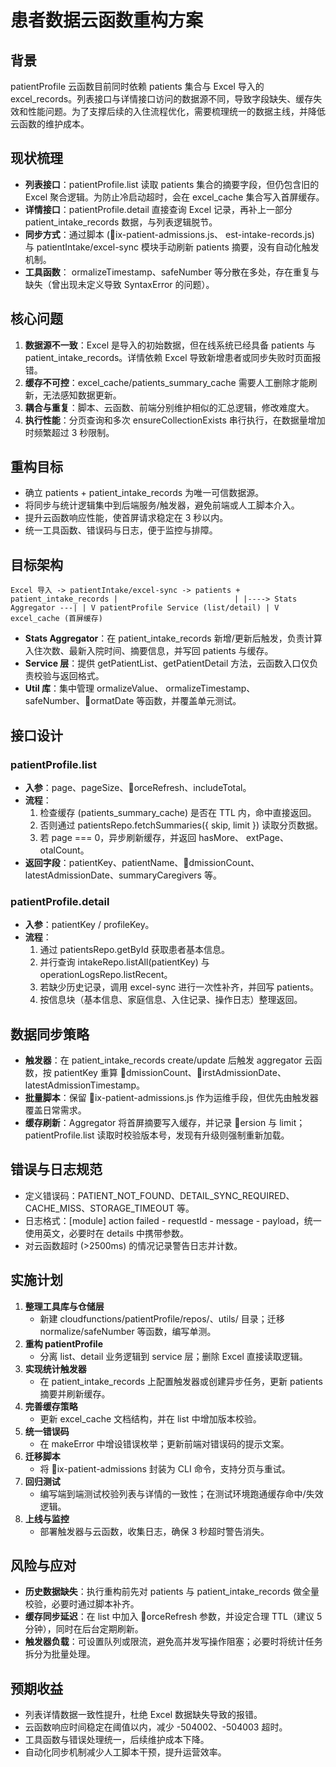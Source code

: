 ﻿# 患者数据云函数重构方案

## 背景

patientProfile 云函数目前同时依赖 patients 集合与 Excel 导入的 excel_records。列表接口与详情接口访问的数据源不同，导致字段缺失、缓存失效和性能问题。为了支撑后续的入住流程优化，需要梳理统一的数据主线，并降低云函数的维护成本。

## 现状梳理

- **列表接口**：patientProfile.list 读取 patients 集合的摘要字段，但仍包含旧的 Excel 聚合逻辑。为防止冷启动超时，会在 excel_cache 集合写入首屏缓存。
- **详情接口**：patientProfile.detail 直接查询 Excel 记录，再补上一部分 patient_intake_records 数据，与列表逻辑脱节。
- **同步方式**：通过脚本 (ix-patient-admissions.js、	est-intake-records.js) 与 patientIntake/excel-sync 模块手动刷新 patients 摘要，没有自动化触发机制。
- **工具函数**：
ormalizeTimestamp、safeNumber 等分散在多处，存在重复与缺失（曾出现未定义导致 SyntaxError 的问题）。

## 核心问题

1. **数据源不一致**：Excel 是导入的初始数据，但在线系统已经具备 patients 与 patient_intake_records。详情依赖 Excel 导致新增患者或同步失败时页面报错。
2. **缓存不可控**：excel_cache/patients_summary_cache 需要人工删除才能刷新，无法感知数据更新。
3. **耦合与重复**：脚本、云函数、前端分别维护相似的汇总逻辑，修改难度大。
4. **执行性能**：分页查询和多次 ensureCollectionExists 串行执行，在数据量增加时频繁超过 3 秒限制。

## 重构目标

- 确立 patients + patient_intake_records 为唯一可信数据源。
- 将同步与统计逻辑集中到后端服务/触发器，避免前端或人工脚本介入。
- 提升云函数响应性能，使首屏请求稳定在 3 秒以内。
- 统一工具函数、错误码与日志，便于监控与排障。

## 目标架构

`
Excel 导入 -> patientIntake/excel-sync -> patients + patient_intake_records
                                |                          |
                                |----> Stats Aggregator ---|
                                            |
                                            V
                             patientProfile Service (list/detail)
                                            |
                                            V
                                   excel_cache (首屏缓存)
`

- **Stats Aggregator**：在 patient_intake_records 新增/更新后触发，负责计算入住次数、最新入院时间、摘要信息，并写回 patients 与缓存。
- **Service 层**：提供 getPatientList、getPatientDetail 方法，云函数入口仅负责校验与返回格式。
- **Util 库**：集中管理 
ormalizeValue、
ormalizeTimestamp、safeNumber、ormatDate 等函数，并覆盖单元测试。

## 接口设计

### patientProfile.list

- **入参**：page、pageSize、orceRefresh、includeTotal。
- **流程**：
  1. 检查缓存 (patients_summary_cache) 是否在 TTL 内，命中直接返回。
  2. 否则通过 patientsRepo.fetchSummaries({ skip, limit }) 读取分页数据。
  3. 若 page === 0，异步刷新缓存，并返回 hasMore、
extPage、	otalCount。
- **返回字段**：patientKey、patientName、dmissionCount、latestAdmissionDate、summaryCaregivers 等。

### patientProfile.detail

- **入参**：patientKey / profileKey。
- **流程**：
  1. 通过 patientsRepo.getById 获取患者基本信息。
  2. 并行查询 intakeRepo.listAll(patientKey) 与 operationLogsRepo.listRecent。
  3. 若缺少历史记录，调用 excel-sync 进行一次性补齐，并回写 patients。
  4. 按信息块（基本信息、家庭信息、入住记录、操作日志）整理返回。

## 数据同步策略

- **触发器**：在 patient_intake_records create/update 后触发 aggregator 云函数，按 patientKey 重算 dmissionCount、irstAdmissionDate、latestAdmissionTimestamp。
- **批量脚本**：保留 ix-patient-admissions.js 作为运维手段，但优先由触发器覆盖日常需求。
- **缓存刷新**：Aggregator 将首屏摘要写入缓存，并记录 ersion 与 limit；patientProfile.list 读取时校验版本号，发现有升级则强制重新加载。

## 错误与日志规范

- 定义错误码：PATIENT_NOT_FOUND、DETAIL_SYNC_REQUIRED、CACHE_MISS、STORAGE_TIMEOUT 等。
- 日志格式：[module] action failed - requestId - message - payload，统一使用英文，必要时在 details 中携带参数。
- 对云函数超时 (>2500ms) 的情况记录警告日志并计数。

## 实施计划

1. **整理工具库与仓储层**
   - 新建 cloudfunctions/patientProfile/repos/、utils/ 目录；迁移 normalize/safeNumber 等函数，编写单测。
2. **重构 patientProfile**
   - 分离 list、detail 业务逻辑到 service 层；删除 Excel 直接读取逻辑。
3. **实现统计触发器**
   - 在 patient_intake_records 上配置触发器或创建异步任务，更新 patients 摘要并刷新缓存。
4. **完善缓存策略**
   - 更新 excel_cache 文档结构，并在 list 中增加版本校验。
5. **统一错误码**
   - 在 makeError 中增设错误枚举；更新前端对错误码的提示文案。
6. **迁移脚本**
   - 将 ix-patient-admissions 封装为 CLI 命令，支持分页与重试。
7. **回归测试**
   - 编写端到端测试校验列表与详情的一致性；在测试环境跑通缓存命中/失效逻辑。
8. **上线与监控**
   - 部署触发器与云函数，收集日志，确保 3 秒超时警告消失。

## 风险与应对

- **历史数据缺失**：执行重构前先对 patients 与 patient_intake_records 做全量校验，必要时通过脚本补齐。
- **缓存同步延迟**：在 list 中加入 orceRefresh 参数，并设定合理 TTL（建议 5 分钟），同时在后台定期刷新。
- **触发器负载**：可设置队列或限流，避免高并发写操作阻塞；必要时将统计任务拆分为批量处理。

## 预期收益

- 列表详情数据一致性提升，杜绝 Excel 数据缺失导致的报错。
- 云函数响应时间稳定在阈值以内，减少 -504002、-504003 超时。
- 工具函数与错误处理统一，后续维护成本下降。
- 自动化同步机制减少人工脚本干预，提升运营效率。
